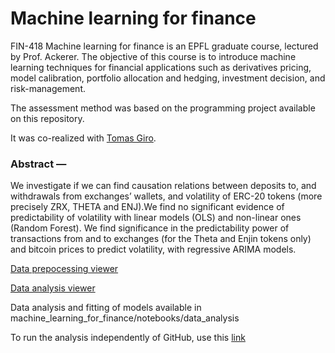 # Machine learning for finance 

FIN-418 Machine learning for finance is an EPFL graduate course, lectured by Prof. Ackerer.
The objective of this course is to introduce machine learning techniques for financial applications such as derivatives pricing, model calibration, portfolio allocation and hedging, investment decision, and risk-management.

The assessment method was based on the programming project available on this repository.

It was co-realized with [Tomas Giro](https://github.com/girotomas).

### Abstract —
We investigate if we can find causation relations between deposits to, and withdrawals from exchanges’ wallets, and volatility of ERC-20 tokens (more precisely ZRX, THETA and ENJ).We find no significant evidence of predictability of volatility with linear models (OLS) and non-linear ones (Random Forest). We find significance in the predictability power of transactions from and to exchanges (for the Theta and Enjin tokens only) and bitcoin prices to predict volatility, with regressive ARIMA models.


[Data prepocessing viewer](https://nbviewer.jupyter.org/github/vmeylan/machine_learning_for_finance/blob/master/notebooks/data_preprocessing.ipynb)

[Data analysis viewer](https://nbviewer.jupyter.org/github/vmeylan/machine_learning_for_finance/blob/master/notebooks/data_analysis/data_analysis_ZRX.ipynb)

Data analysis and fitting of models available in machine_learning_for_finance/notebooks/data_analysis

To run the analysis independently of GitHub, use this [link](https://colab.research.google.com/drive/1GpoQFGftNHBXgzQrt0YsQXcoZqgUZlDW)

